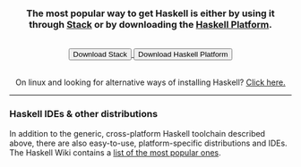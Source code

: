 <h3 style="text-align:center;">The most popular way to get Haskell is either by using it through <a href="https://docs.haskellstack.org/en/stable/README/">Stack</a> or by downloading the <a href="https://www.haskell.org/platform/">Haskell Platform</a>.</h3>

<br>

<div style="text-align:center;">
  <a href="https://docs.haskellstack.org/en/stable/README/">
    <button type="button" class="btn btn-lg btn-primary">Download Stack</button>
  </a>
  <a href="https://www.haskell.org/platform/">
    <button type="button" class="btn btn-lg btn-primary">Download Haskell Platform</button>
  </a>
</div>

<br>

<p style="text-align:center;">On linux and looking for alternative ways of installing Haskell? <a href="/downloads/linux">Click here.</a></p>

<hr style="height: 1px; background-color: black;" --/>

### Haskell IDEs & other distributions

In addition to the generic, cross-platform Haskell toolchain described above,
there are also easy-to-use, platform-specific distributions and IDEs.
The Haskell Wiki contains a [list of the most popular ones](https://wiki.haskell.org/Distributions).

<!-- For information on other platforms and methods, please see the section on
[third party installers](#other). -->

<br>